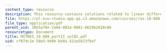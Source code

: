 ```yaml
---
content_type: resource
description: This resource contains solutions related to linear differential equations.
file: https://ol-ocw-studio-app-qa.s3.amazonaws.com/courses/res-18-008-calculus-revisited-complex-variables-differential-equations-and-linear-algebra-fall-2011/cf07dc1e58e5949bbe0a521e5623f0af_MITRES_18_008_partII_sol02.pdf
file_type: application/pdf
parent_uid: 38b5a78e-2a04-002a-9081-8629b2639c06
resourcetype: Document
title: MITRES_18_008_partII_sol02.pdf
uid: cf07dc1e-58e5-949b-be0a-521e5623f0af
---
```

